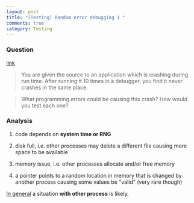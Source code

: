 ```yaml
---
layout: post
title: "[Testing] Random error debugging 1 "
comments: true
category: Testing
---
```


### Question

[link](http://stackoverflow.com/questions/4531742/debugging-a-program-that-crashes-10-times-in-different-places)

> You are given the source to an application which is crashing during run time. After running it 10 times in a debugger, you find it never crashes in the same place.

> What programming errors could be causing this crash? How would you test each one?

### Analysis

1. code depends on **system time or RNG**

1. disk full, i.e. other processes may delete a different file causing more space to be available

1. memory issue, i.e. other processes allocate and/or free memory

1. a pointer points to a random location in memory that is changed by another process causing some values be "valid" (very rare though)

[In general](http://stackoverflow.com/a/4531769) a situation **with other process** is likely.
